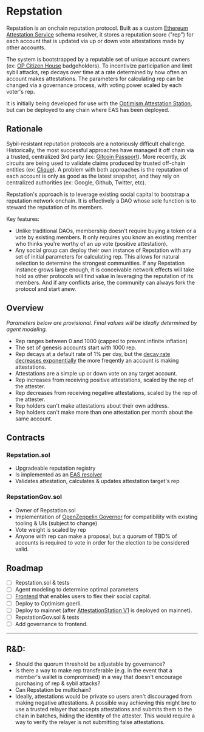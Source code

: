 # Repstation

Repstation is an onchain reputation protocol. Built as a custom [Ethereum Attestation Service](https://attest.sh/) schema resolver, it stores a reputation score ("rep") for each account that is updated via up or down vote attestations made by other accounts. 

The system is bootstrapped by a reputable set of unique account owners (ex: [OP Citizen House](https://community.optimism.io/docs/governance/citizens-house/) badgeholders). To incentivize participation and limit sybil attacks, rep decays over time at a rate determined by how often an account makes attestations. The parameters for calculating rep can be changed via a governance process, with voting power scaled by each voter's rep. 

It is initially being developed for use with the [Optimism Attestation Station](https://community.optimism.io/docs/identity/atst-v1/), but can be deployed to any chain where EAS has been deployed.

## Rationale
Sybil-resistant reputation protocols are a notoriously difficult challenge. Historically, the most successful approaches have managed it off chain via a trusted, centralized 3rd party (ex: [Gitcoin Passport](https://passport.gitcoin.co/)). More recently, zk circuits are being used to validate claims produced by trusted off-chain entities (ex: [Clique](https://clique.social/)). A problem with both approaches is the reputation of each account is only as good as the latest snapshot, and they rely on centralized authorities (ex: Google, Github, Twitter, etc).

Repstation's approach is to leverage existing social capital to bootstrap a reputation network onchain. It is effectively a DAO whose sole function is to steward the reputation of its members.

Key features:
- Unlike traditional DAOs, membership doesn't require buying a token or a vote by existing members. It only requires you know an existing member who thinks you're worthy of an up vote (positive attestation).
- Any social group can deploy their own instance of Repstation with any set of initial parameters for calculating rep. This allows for natural selection to determine the strongest communities. If any Repstation instance grows large enough, it is conceivable network effects will take hold as other protocols will find value in leveraging the reputation of its members. And if any conflicts arise, the community can always fork the protocol and start anew.

## Overview
*Parameters below are provisional. Final values will be ideally determined by agent modeling.*
- Rep ranges between 0 and 1000 (capped to prevent infinite inflation)
- The set of genesis accounts start with 1000 rep.
- Rep decays at a default rate of 1% per day, but the [decay rate decreases exponentially](https://www.desmos.com/calculator/05ddk3db3b) the more freqently an account is making attestations.
- Attestations are a simple up or down vote on any target account.
- Rep increases from receiving positive attestations, scaled by the rep of the attester.
- Rep decreases from receiving negative attestations, scaled by the rep of the attester.
- Rep holders can't make attestations about their own address.
- Rep holders can't make more than one attestation per month about the same account.

## Contracts

### Repstation.sol

- Upgradeable reputation registry
- Is implemented as an [EAS resolver](https://docs.attest.sh/docs/tutorials/resolver-contracts)
- Validates attestation, calculates & updates attestation target's rep

### RepstationGov.sol
- Owner of Repstation.sol
- Implementation of [OpenZeppelin Governor](https://github.com/OpenZeppelin/openzeppelin-contracts/blob/master/contracts/governance/Governor.sol) for compatibility with existing tooling & UIs (subject to change)
- Vote weight is scaled by rep
- Anyone with rep can make a proposal, but a quorum of TBD% of accounts is required to vote in order for the election to be considered valid.

## Roadmap
- [ ] Repstation.sol & tests
- [ ] Agent modeling to determine optimal parameters
- [ ] [Frontend](https://github.com/gigamesh/ourspace) that enables users to flex their social capital.
- [ ] Deploy to Optimism goerli.
- [ ] Deploy to mainnet (after [AttestationStation V1](https://community.optimism.io/docs/identity/atst-v1/) is deployed on mainnet).
- [ ] RepstationGov.sol & tests
- [ ] Add governance to frontend.

---
## R&D:
- Should the quorum threshold be adjustable by governance?
- Is there a way to make rep transferable (e.g. in the event that a member's wallet is compromised) in a way that doesn't encourage purchasing of rep & sybil attacks?
- Can Repstation be multichain?
- Ideally, attestations would be private so users aren't discouraged from making negative attestations. A possible way achieving this might bre to use a trusted relayer that accepts attestations and submits them to the chain in batches, hiding the identity of the attester. This would require a way to verify the relayer is not submitting false attestations.
